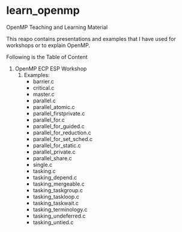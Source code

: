 # learn_openmp
OpenMP Teaching and Learning Material

This reapo contains presentations and examples that I have used for workshops or to explain OpenMP.

Following is the Table of Content

1. OpenMP ECP ESP Workshop
    1. Examples:
        * barrier.c
        * critical.c
        * master.c
        * parallel.c
        * parallel_atomic.c
        * parallel_firstprivate.c
        * parallel_for.c
        * parallel_for_guided.c
        * parallel_for_reduction.c
        * parallel_for_set_sched.c
        * parallel_for_static.c
        * parallel_private.c
        * parallel_share.c
        * single.c
        * tasking.c
        * tasking_depend.c
        * tasking_mergeable.c
        * tasking_taskgroup.c
        * tasking_taskloop.c
        * tasking_taskwait.c
        * tasking_terminology.c
        * tasking_undeferred.c
        * tasking_untied.c
